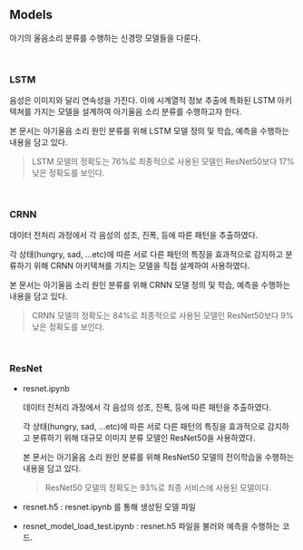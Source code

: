 ## Models

아기의 울음소리 분류를 수행하는 신경망 모델들을 다룬다.

<br>

### LSTM

음성은 이미지와 달리 연속성을 가진다. 이에 시계열적 정보 추출에 특화된 LSTM 아키텍쳐를 가지는 모델을 설계하여 아기울음 소리 분류를 수행하고자 한다.

본 문서는 아기울음 소리 원인 분류를 위해 LSTM 모델 정의 및 학습, 예측을 수행하는 내용을 담고 있다.

> LSTM 모델의 정확도는 76%로 최종적으로 사용된 모델인 ResNet50보다 17% 낮은 정확도를 보인다.

<br>

### CRNN

데이터 전처리 과정에서 각 음성의 성조, 진폭, 등에 따른 패턴을 추출하였다.

각 상태(hungry, sad, ...etc)에 따른 서로 다른 패턴의 특징을 효과적으로 감지하고 분류하기 위해 CRNN 아키텍쳐를 가지는 모델을 직접 설계하여 사용하였다.

본 문서는 아기울음 소리 원인 분류를 위해 CRNN 모델 정의 및 학습, 예측을 수행하는 내용을 담고 있다.

> CRNN 모델의 정확도는 84%로 최종적으로 사용된 모델인 ResNet50보다 9% 낮은 정확도를 보인다.

<br>

### ResNet

- resnet.ipynb

  데이터 전처리 과정에서 각 음성의 성조, 진폭, 등에 따른 패턴을 추출하였다.

  각 상태(hungry, sad, ...etc)에 따른 서로 다른 패턴의 특징을 효과적으로 감지하고 분류하기 위해 대규모 이미지 분류 모델인 ResNet50을 사용하였다.

  본 문서는 아기울음 소리 원인 분류를 위해 ResNet50 모델의 전이학습을 수행하는 내용을 담고 있다.

  > ResNet50 모델의 정확도는 93%로 최종 서비스에 사용된 모델이다.

- resnet.h5 : resnet.ipynb 를 통해 생성된 모델 파일

- resnet_model_load_test.ipynb : resnet.h5 파일을 불러와 예측을 수행하는 코드.
